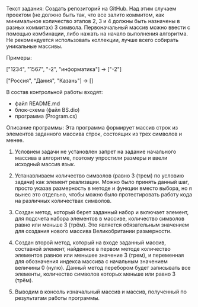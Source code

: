 Текст задания:
Создать репозиторий на GitHub. Над этим случаем проектом (не должно быть так, что все залито коммитом, как минимальное количество этапов 2, 3 и 4 должны быть назначены в разных коммитах) 3 символа. Первоначальный массив можно ввести с помощью комбинации, либо нажать на начало выполнения алгоритма. Не рекомендуется использовать коллекции, лучше всего собирать уникальные массивы.

Примеры:

["1234", "1567", "-2", "информатика"] -> ["-2"]

["Россия", "Дания", "Казань"] -> []

В состав контрольной работы входят:
* файл README.md
* блок-схема (файл BS.dio)
* программа (Program.cs)

Описание программы:
Эта программа формирует массив строк из элементов заданного массива строк, состоящих из трех символов и менее.

1. Условием задачи не установлен запрет на задание начального массива в алгоритме, поэтому упростили размеры и ввели исходный массив язык.

2. Устанавливаем количество символов (равно 3 (трем) по условию задачи) как элемент реализации. Можно было принять данный шаг, просто указав размерность в методе и функции вместо выбора, но я вынес это отдельно, чтобы можно было протестировать работу кода на различных количествах символов.

3. Создан метод, который берет заданный набор и включает элемент, для подсчета набора элементов в массиве, количество символов равно или меньше 3 (трём). Это является обязательным значением для создания нового массива Великобритании размерности.

4. Создан второй метод, который на входе заданный массив, составной элемент, найденное в первом методе количество элементов равное или меньшее значение 3 (трем), и переменная для обозначения индекса массива с начальным значением величины 0 (нулю). Данный метод перебором будет записывать все элементы, количество символов которых меньше или равно 3 (трём).

5. Выводим в консоль изначальный массив и массив, полученный по результатам работы программы.